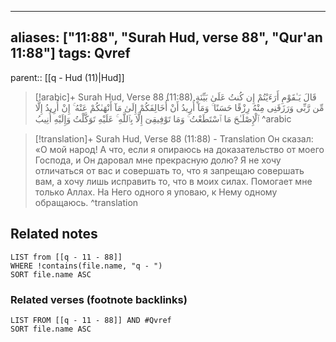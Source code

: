 
---
aliases: ["11:88", "Surah Hud, verse 88", "Qur'an 11:88"]
tags: Qvref
---

parent:: [[q - Hud (11)|Hud]]

> [!arabic]+ Surah Hud, Verse 88 (11:88)
> <span class="quran-arabic">قَالَ يَـٰقَوْمِ أَرَءَيْتُمْ إِن كُنتُ عَلَىٰ بَيِّنَةٍ مِّن رَّبِّى وَرَزَقَنِى مِنْهُ رِزْقًا حَسَنًا ۚ وَمَآ أُرِيدُ أَنْ أُخَالِفَكُمْ إِلَىٰ مَآ أَنْهَىٰكُمْ عَنْهُ ۚ إِنْ أُرِيدُ إِلَّا ٱلْإِصْلَـٰحَ مَا ٱسْتَطَعْتُ ۚ وَمَا تَوْفِيقِىٓ إِلَّا بِٱللَّهِ ۚ عَلَيْهِ تَوَكَّلْتُ وَإِلَيْهِ أُنِيبُ</span>
^arabic

> [!translation]+ Surah Hud, Verse 88 (11:88) - Translation
> Он сказал: «О мой народ! А что, если я опираюсь на доказательство от моего Господа, и Он даровал мне прекрасную долю? Я не хочу отличаться от вас и совершать то, что я запрещаю совершать вам, а хочу лишь исправить то, что в моих силах. Помогает мне только Аллах. На Него одного я уповаю, к Нему одному обращаюсь.
^translation



## Related notes
```dataview
LIST from [[q - 11 - 88]]
WHERE !contains(file.name, "q - ")
SORT file.name ASC
```

### Related verses (footnote backlinks)
```dataview
LIST FROM [[q - 11 - 88]] AND #Qvref
SORT file.name ASC
```

